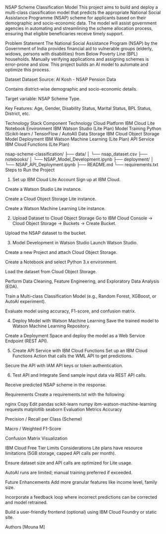 NSAP Scheme Classification Model
This project aims to build and deploy a multi-class classification model that predicts the appropriate National Social Assistance Programme (NSAP) scheme for applicants based on their demographic and socio-economic data. The model will assist government agencies in automating and streamlining the scheme allocation process, ensuring that eligible beneficiaries receive timely support.

Problem Statement
The National Social Assistance Program (NSAP) by the Government of India provides financial aid to vulnerable groups (elderly, widows, persons with disabilities) from Below Poverty Line (BPL) households. Manually verifying applications and assigning schemes is error-prone and slow. This project builds an AI model to automate and optimize this process.

Dataset
Dataset Source: AI Kosh - NSAP Pension Data

Contains district-wise demographic and socio-economic details.

Target variable: NSAP Scheme Type.

Key Features: Age, Gender, Disability Status, Marital Status, BPL Status, District, etc.

Technology Stack
Component	Technology
Cloud Platform	IBM Cloud Lite
Notebook Environment	IBM Watson Studio (Lite Plan)
Model Training	Python (Scikit-learn / TensorFlow / AutoAI)
Data Storage	IBM Cloud Object Storage
Model Deployment	IBM Watson Machine Learning (Lite Plan)
API Service	IBM Cloud Functions (Lite Plan)

nsap-scheme-classification/
├── data/
│   └── nsap_dataset.csv
├── notebooks/
│   └── NSAP_Model_Development.ipynb
├── deployment/
│   └── NSAP_API_Deployment.ipynb
├── README.md
└── requirements.txt
Steps to Run the Project
1. Set up IBM Cloud Lite Account
Sign up at IBM Cloud.

Create a Watson Studio Lite instance.

Create a Cloud Object Storage Lite instance.

Create a Watson Machine Learning Lite instance.

2. Upload Dataset to Cloud Object Storage
Go to IBM Cloud Console → Cloud Object Storage → Buckets → Create Bucket.

Upload the NSAP dataset to the bucket.

3. Model Development in Watson Studio
Launch Watson Studio.

Create a new Project and attach Cloud Object Storage.

Create a Notebook and select Python 3.x environment.

Load the dataset from Cloud Object Storage.

Perform Data Cleaning, Feature Engineering, and Exploratory Data Analysis (EDA).

Train a Multi-class Classification Model (e.g., Random Forest, XGBoost, or AutoAI experiment).

Evaluate model using accuracy, F1-score, and confusion matrix.

4. Deploy Model with Watson Machine Learning
Save the trained model to Watson Machine Learning Repository.

Create a Deployment Space and deploy the model as a Web Service Endpoint (REST API).

5. Create API Service with IBM Cloud Functions
Set up an IBM Cloud Functions Action that calls the WML API to get predictions.

Secure the API with IAM API keys or token authentication.

6. Test API and Integrate
Send sample input data via REST API calls.

Receive predicted NSAP scheme in the response.

Requirements
Create a requirements.txt with the following:

nginx
Copy
Edit
pandas
scikit-learn
numpy
ibm-watson-machine-learning
requests
matplotlib
seaborn
Evaluation Metrics
Accuracy

Precision / Recall per Class (Scheme)

Macro / Weighted F1-Score

Confusion Matrix Visualization

IBM Cloud Free Tier Limits Considerations
Lite plans have resource limitations (5GB storage, capped API calls per month).

Ensure dataset size and API calls are optimized for Lite usage.

AutoAI runs are limited; manual training preferred if exceeded.

Future Enhancements
Add more granular features like income level, family size.

Incorporate a feedback loop where incorrect predictions can be corrected and model retrained.

Build a user-friendly frontend (optional) using IBM Cloud Foundry or static site.

Authors
[Mouna M]
